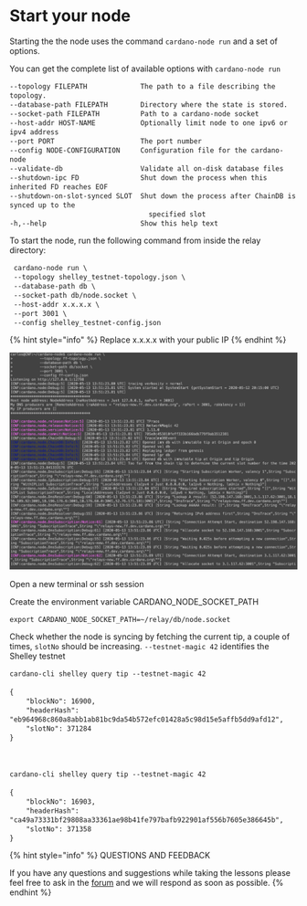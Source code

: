 # Start your node

Starting the the node uses the command `cardano-node run` and a set of options.

You can get the complete list of available options with `cardano-node run`

```text
--topology FILEPATH             The path to a file describing the topology.
--database-path FILEPATH        Directory where the state is stored.
--socket-path FILEPATH          Path to a cardano-node socket
--host-addr HOST-NAME           Optionally limit node to one ipv6 or ipv4 address
--port PORT                     The port number
--config NODE-CONFIGURATION     Configuration file for the cardano-node
--validate-db                   Validate all on-disk database files
--shutdown-ipc FD               Shut down the process when this inherited FD reaches EOF
--shutdown-on-slot-synced SLOT  Shut down the process after ChainDB is synced up to the
                                  specified slot
-h,--help                       Show this help text
```

To start the node, run the following command from inside the relay directory:

```text
 cardano-node run \
 --topology shelley_testnet-topology.json \
 --database-path db \
 --socket-path db/node.socket \
 --host-addr x.x.x.x \
 --port 3001 \
 --config shelley_testnet-config.json
```

{% hint style="info" %}
Replace x.x.x.x with your public IP
{% endhint %}

![](../../.gitbook/assets/starting-single-node.png)

Open a new terminal or ssh session

Create the environment variable CARDANO\_NODE\_SOCKET\_PATH

```text
export CARDANO_NODE_SOCKET_PATH=~/relay/db/node.socket
```

Check whether the node is syncing by fetching the current tip, a couple of times, `slotNo` should be increasing. `--testnet-magic 42` identifies the Shelley testnet

```text
cardano-cli shelley query tip --testnet-magic 42

{
    "blockNo": 16900,
    "headerHash": "eb964968c860a8abb1ab81bc9da54b572efc01428a5c98d15e5affb5dd9afd12",
    "slotNo": 371284
}



cardano-cli shelley query tip --testnet-magic 42

{
    "blockNo": 16903,
    "headerHash": "ca49a73331bf29808aa33361ae98b41fe797bafb922901af556b7605e386645b",
    "slotNo": 371358
}
```



{% hint style="info" %}
QUESTIONS AND FEEDBACK

  
If you have any questions and suggestions while taking the lessons please feel free to ask in the [forum](https://forum.cardano.org/c/english/operators-talk/119) and we will respond as soon as possible.
{% endhint %}


